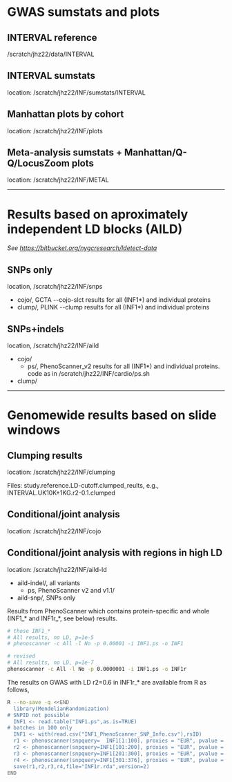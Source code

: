 # GWAS sumstats and plots

## INTERVAL reference

/scratch/jhz22/data/INTERVAL

## INTERVAL sumstats

location: /scratch/jhz22/INF/sumstats/INTERVAL

## Manhattan plots by cohort

location: /scratch/jhz22/INF/plots

## Meta-analysis sumstats + Manhattan/Q-Q/LocusZoom plots

location: /scratch/jhz22/INF/METAL

---

# Results based on aproximately independent LD blocks (AILD)

*See https://bitbucket.org/nygcresearch/ldetect-data*

## SNPs only

location, /scratch/jhz22/INF/snps

* cojo/, GCTA --cojo-slct results for all (INF1*) and individual proteins
* clump/, PLINK --clump results for all (INF1*) and individual proteins

## SNPs+indels

location, /scratch/jhz22/INF/aild

* cojo/ 
  * ps/, PhenoScanner_v2 results for all (INF1*) and individual proteins. code as in /scratch/jhz22/INF/cardio/ps.sh
* clump/

---

# Genomewide results based on slide windows

## Clumping results

location: /scratch/jhz22/INF/clumping

Files: study.reference.LD-cutoff.clumped_reults, e.g., INTERVAL.UK10K+1KG.r2-0.1.clumped

## Conditional/joint analysis

location: /scratch/jhz22/INF/cojo

## Conditional/joint analysis with regions in high LD

location: /scratch/jhz22/INF/aild-ld

* aild-indel/, all variants
  * ps, PhenoScanner v2 and v1.1/ 
* aild-snp/,  SNPs only

Results from PhenoScanner which contains protein-specific and whole (INF1_* and INF1r_*, see below) results.
```bash
# those INF1_*
# All results, no LD, p=1e-5
# phenoscanner -c All -l No -p 0.00001 -i INF1.ps -o INF1

# revised
# All results, no LD, p=1e-7
phenoscanner -c All -l No -p 0.0000001 -i INF1.ps -o INF1r
```
The results on GWAS with LD r2=0.6 in INF1r_* are available from R as follows,
```bash
R --no-save -q <<END
  library(MendelianRandomization)
# SNPID not possible
  INF1 <- read.table("INF1.ps",as.is=TRUE)
# batches in 100 only
  INF1 <- with(read.csv("INF1_PhenoScanner_SNP_Info.csv"),rsID)
  r1 <- phenoscanner(snpquery=  INF1[1:100], proxies = "EUR", pvalue = 1e-07, r2= 0.6, build=37)
  r2 <- phenoscanner(snpquery=INF1[101:200], proxies = "EUR", pvalue = 1e-07, r2= 0.6, build=37)
  r3 <- phenoscanner(snpquery=INF1[201:300], proxies = "EUR", pvalue = 1e-07, r2= 0.6, build=37)
  r4 <- phenoscanner(snpquery=INF1[301:376], proxies = "EUR", pvalue = 1e-07, r2= 0.6, build=37)
  save(r1,r2,r3,r4,file="INF1r.rda",version=2)
END
```
